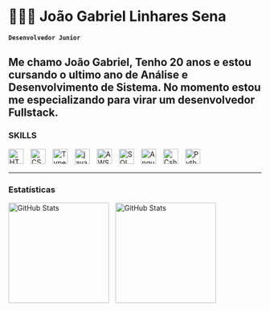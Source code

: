 # 🧑🏻‍💻 João Gabriel Linhares Sena

**`Desenvolvedor Junior`**

Me chamo João Gabriel, Tenho 20 anos e estou cursando o ultimo ano de Análise e Desenvolvimento de Sistema. No momento estou me especializando para virar um desenvolvedor Fullstack.
---
### SKILLS

<img
 aling="left"
 alt="HTML"
 title="HTML"
 width="30px"
 style="padding-right: 10px;"
 src="https://cdn.jsdelivr.net/gh/devicons/devicon@latest/icons/html5/html5-original.svg" 
 />
<img
 aling="left"
 alt="CSS"
 title="CSS"
 width="30px"
 style="padding-right: 10px;"
src="https://cdn.jsdelivr.net/gh/devicons/devicon@latest/icons/css3/css3-original.svg" />
<img
aling="left"
 alt="Typescript"
 title="Typescript"
 width="30px"
 style="padding-right: 10px;"
 src="https://cdn.jsdelivr.net/gh/devicons/devicon@latest/icons/typescript/typescript-original.svg" />
          <img
aling="left"
 alt="javascript"
 title="javascript"
 width="30px"
 style="padding-right: 10px;"
 src="https://cdn.jsdelivr.net/gh/devicons/devicon@latest/icons/javascript/javascript-original.svg" />
<img
aling="left"
 alt="AWS"
 title="AWS"
 width="30px"
 style="padding-right: 10px;"
 src="https://cdn.jsdelivr.net/gh/devicons/devicon@latest/icons/amazonwebservices/amazonwebservices-original-wordmark.svg" />
<img
aling="left"
 alt="SQL"
 title="SQL"
 width="30px"
 style="padding-right: 10px;"
 src="https://cdn.jsdelivr.net/gh/devicons/devicon@latest/icons/azuresqldatabase/azuresqldatabase-original.svg" />
<img
aling="left"
 alt="Angular"
 title="Angular"
 width="30px"
 style="padding-right: 10px;"
 src="https://cdn.jsdelivr.net/gh/devicons/devicon@latest/icons/angular/angular-original.svg" />
<img
aling="left"
 alt="Csharp"
 title="Csharp"
 width="30px"
 style="padding-right: 10px;"
 src="https://cdn.jsdelivr.net/gh/devicons/devicon@latest/icons/csharp/csharp-original.svg" />
<img
aling="left"
 alt="Python"
 title="Python"
 width="30px"
 style="padding-right: 10px;"
 src="https://cdn.jsdelivr.net/gh/devicons/devicon@latest/icons/python/python-original.svg" />
          
---
### Estatísticas

<p>
  <img 
    align="left" 
    alt="GitHub Stats" 
    height="200" 
    style="padding-right: 10px;" 
    src="https://github-readme-stats.vercel.app/api?username=jgabrielsena&show_icons=true&theme=tokyonight&include_all_commits=true&locale=pt-br" 
  />

<img 
      align="left" 
      alt="GitHub Stats" 
      height="200" 
      src="https://github-readme-stats.vercel.app/api/top-langs/?username=jgabrielsena&theme=tokyonight&layout=compact&custom_title=Tecnologias&langs_count=9" 
  />

</p>                   
